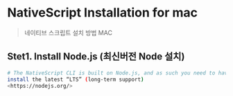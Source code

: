 
# NativeScript Installation for mac

> 네이티브 스크립트 설치 방법 MAC

## Stet1. Install Node.js (최신버전 Node 설치)

``` bash
# The NativeScript CLI is built on Node.js, and as such you need to have Node.js installed to use NativeScript
install the latest “LTS” (long-term support)
<https://nodejs.org/>
```


